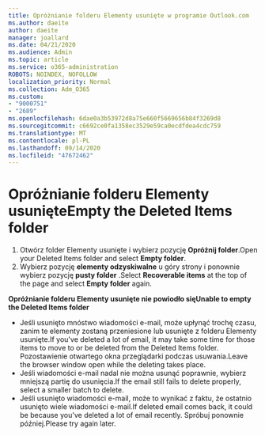 ```yaml
---
title: Opróżnianie folderu Elementy usunięte w programie Outlook.com
ms.author: daeite
author: daeite
manager: joallard
ms.date: 04/21/2020
ms.audience: Admin
ms.topic: article
ms.service: o365-administration
ROBOTS: NOINDEX, NOFOLLOW
localization_priority: Normal
ms.collection: Adm_O365
ms.custom:
- "9000751"
- "2689"
ms.openlocfilehash: 6dae0a3b53972d8a75e660f5669656b84f3269d8
ms.sourcegitcommit: c6692ce0fa1358ec3529e59ca0ecdfdea4cdc759
ms.translationtype: MT
ms.contentlocale: pl-PL
ms.lasthandoff: 09/14/2020
ms.locfileid: "47672462"
---
```

# <a name="empty-the-deleted-items-folder"></a><span data-ttu-id="eb33d-102">Opróżnianie folderu Elementy usunięte</span><span class="sxs-lookup"><span data-stu-id="eb33d-102">Empty the Deleted Items folder</span></span>

1. <span data-ttu-id="eb33d-103">Otwórz folder Elementy usunięte i wybierz pozycję **Opróżnij folder**.</span><span class="sxs-lookup"><span data-stu-id="eb33d-103">Open your Deleted Items folder and select **Empty folder**.</span></span>
2. <span data-ttu-id="eb33d-104">Wybierz pozycję **elementy odzyskiwalne** u góry strony i ponownie wybierz pozycję **pusty folder** .</span><span class="sxs-lookup"><span data-stu-id="eb33d-104">Select **Recoverable items** at the top of the page and select **Empty folder** again.</span></span>

<span data-ttu-id="eb33d-105">**Opróżnianie folderu Elementy usunięte nie powiodło się**</span><span class="sxs-lookup"><span data-stu-id="eb33d-105">**Unable to empty the Deleted Items folder**</span></span>

- <span data-ttu-id="eb33d-106">Jeśli usunięto mnóstwo wiadomości e-mail, może upłynąć trochę czasu, zanim te elementy zostaną przeniesione lub usunięte z folderu Elementy usunięte.</span><span class="sxs-lookup"><span data-stu-id="eb33d-106">If you've deleted a lot of email, it may take some time for those items to move to or be deleted from the Deleted Items folder.</span></span> <span data-ttu-id="eb33d-107">Pozostawienie otwartego okna przeglądarki podczas usuwania.</span><span class="sxs-lookup"><span data-stu-id="eb33d-107">Leave the browser window open while the deleting takes place.</span></span>
- <span data-ttu-id="eb33d-108">Jeśli wiadomości e-mail nadal nie można usunąć poprawnie, wybierz mniejszą partię do usunięcia.</span><span class="sxs-lookup"><span data-stu-id="eb33d-108">If the email still fails to delete properly, select a smaller batch to delete.</span></span>
- <span data-ttu-id="eb33d-109">Jeśli usunięto wiadomości e-mail, może to wynikać z faktu, że ostatnio usunięto wiele wiadomości e-mail.</span><span class="sxs-lookup"><span data-stu-id="eb33d-109">If deleted email comes back, it could be because you've deleted a lot of email recently.</span></span> <span data-ttu-id="eb33d-110">Spróbuj ponownie później.</span><span class="sxs-lookup"><span data-stu-id="eb33d-110">Please try again later.</span></span>